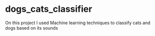 # dogs_cats_classifier
On this project I used Machine learning techniques to classify cats and dogs based on its sounds
